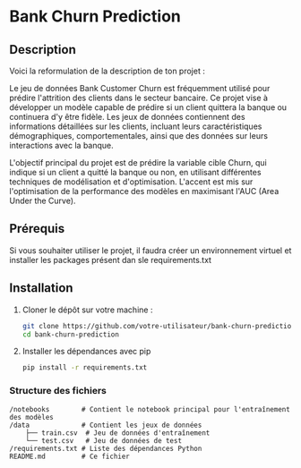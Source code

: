 # Bank Churn Prediction

## Description

Voici la reformulation de la description de ton projet :

Le jeu de données Bank Customer Churn est fréquemment utilisé pour prédire l'attrition des clients dans le secteur bancaire. Ce projet vise à développer un modèle capable de prédire si un client quittera la banque ou continuera d'y être fidèle. Les jeux de données contiennent des informations détaillées sur les clients, incluant leurs caractéristiques démographiques, comportementales, ainsi que des données sur leurs interactions avec la banque.

L'objectif principal du projet est de prédire la variable cible Churn, qui indique si un client a quitté la banque ou non, en utilisant différentes techniques de modélisation et d'optimisation. L'accent est mis sur l'optimisation de la performance des modèles en maximisant l'AUC (Area Under the Curve). 

## Prérequis

Si vous souhaiter utiliser le projet, il faudra créer un environnement virtuel et installer les packages présent dan sle requirements.txt

## Installation

1. Cloner le dépôt sur votre machine :
   ```bash
   git clone https://github.com/votre-utilisateur/bank-churn-prediction.git
   cd bank-churn-prediction

2. Installer les dépendances avec pip
   ```bash
   pip install -r requirements.txt

### Structure des fichiers
```
/notebooks        # Contient le notebook principal pour l'entraînement des modèles
/data             # Contient les jeux de données
    ├── train.csv  # Jeu de données d'entraînement
    └── test.csv   # Jeu de données de test
/requirements.txt # Liste des dépendances Python
README.md         # Ce fichier
```
